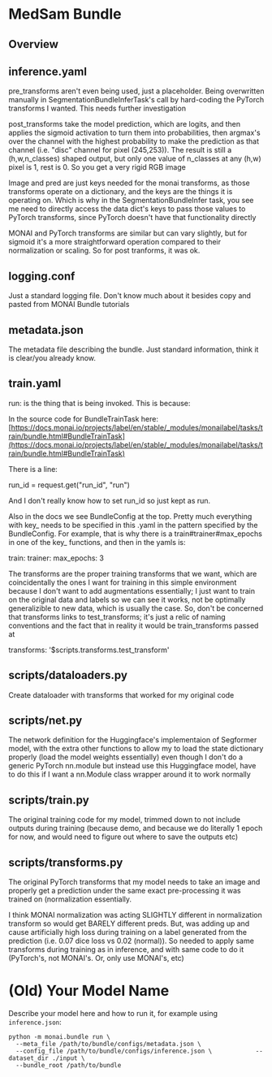 # MedSam Bundle

## Overview

## inference.yaml

pre_transforms aren't even being used, just a placeholder. Being overwritten manually in SegmentationBundleInferTask's call by hard-coding the PyTorch transforms I wanted. This needs further investigation

post_transforms take the model prediction, which are logits, and then applies the sigmoid activation to turn them into probabilities, then argmax's over the channel with the highest probability to make the prediction as that channel (i.e. "disc" channel for pixel (245,253)). The result is still a (h,w,n_classes) shaped output, but only one value of n_classes at any (h,w) pixel is 1, rest is 0. So you get a very rigid RGB image

Image and pred are just keys needed for the monai transforms, as those transforms operate on a dictionary, and the keys are the things it is operating on. Which is why in the SegmentationBundleInfer task, you see me need to directly access the data dict's keys to pass those values to PyTorch transforms, since PyTorch doesn't have that functionality directly

MONAI and PyTorch transforms are similar but can vary slightly, but for sigmoid it's a more straightforward operation compared to their normalization or scaling. So for post tranforms, it was ok.

## logging.conf

Just a standard logging file. Don't know much about it besides copy and pasted from MONAI Bundle tutorials

## metadata.json

The metadata file describing the bundle. Just standard information, think it is clear/you already know.

## train.yaml

run: is the thing that is being invoked. This is because:

In the source code for BundleTrainTask here: [https://docs.monai.io/projects/label/en/stable/_modules/monailabel/tasks/train/bundle.html#BundleTrainTask](https://docs.monai.io/projects/label/en/stable/_modules/monailabel/tasks/train/bundle.html#BundleTrainTask)

There is a line:

run_id = request.get("run_id", "run")

And I don't really know how to set run_id so just kept as run.

Also in the docs we see BundleConfig at the top. Pretty much everything with key_ needs to be specified in this .yaml in the pattern specified by the BundleConfig. For example, that is why there is a train#trainer#max_epochs in one of the key_ functions, and then in the yamls is:

train:
    trainer:
        max_epochs: 3

The transforms are the proper training transforms that we want, which are coincidentally the ones I want for training in this simple environment because I don't want to add augmentations essentially; I just want to train on the original data and labels so we can see it works, not be optimally generalizible to new data, which is usually the case. So, don't be concerned that transforms links to test_transforms; it's just a relic of naming conventions and the fact that in reality it would be train_transforms passed at

transforms: '$scripts.transforms.test_transform'

## scripts/dataloaders.py

Create dataloader with transforms that worked for my original code

## scripts/net.py

The network definition for the Huggingface's implementaion of Segformer model, with the extra other functions to allow my to load the state dictionary properly (load the model weights essentially) even though I don't do a generic PyTorch nn.module but instead use this Huggingface model, have to do this if I want a nn.Module class wrapper around it to work normally

## scripts/train.py

The original training code for my model, trimmed down to not include outputs during training (because demo, and because we do literally 1 epoch for now, and would need to figure out where to save the outputs etc)

## scripts/transforms.py

The original PyTorch transforms that my model needs to take an image and properly get a prediction under the same exact pre-processing it was trained on (normalization essentially.

I think MONAI normalization was acting SLIGHTLY different in normalization transform so would get BARELY different preds. But, was adding up and cause artificially high loss during training on a label generated from the prediction (i.e. 0.07 dice loss vs 0.02 (normal)). So needed to apply same transforms during training as in inference, and with same code to do it (PyTorch's, not MONAI's. Or, only use MONAI's, etc)

# (Old) Your Model Name

Describe your model here and how to run it, for example using `inference.json`:

```
python -m monai.bundle run \
  --meta_file /path/to/bundle/configs/metadata.json \
  --config_file /path/to/bundle/configs/inference.json \            --dataset_dir ./input \
  --bundle_root /path/to/bundle
```
